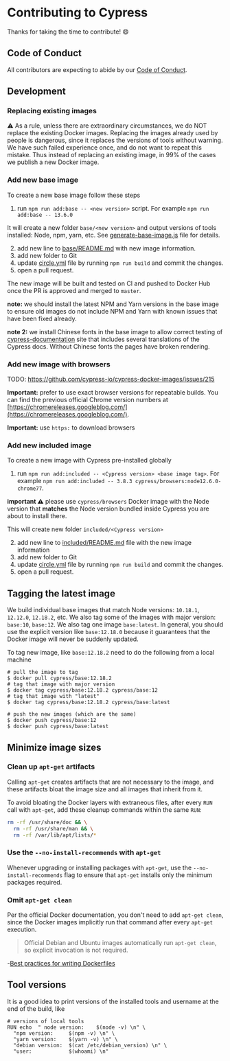 # Contributing to Cypress

Thanks for taking the time to contribute! :smile:

## Code of Conduct

All contributors are expecting to abide by our [Code of Conduct](CODE_OF_CONDUCT.md).

## Development

### Replacing existing images

⚠️ As a rule, unless there are extraordinary circumstances, we do NOT replace the existing Docker images. Replacing the images already used by people is dangerous, since it replaces the versions of tools without warning. We have such failed experience once, and do not want to repeat this mistake. Thus instead of replacing an existing image, in 99% of the cases we publish a new Docker image.

### Add new base image

To create a new base image follow these steps

1. run `npm run add:base -- <new version>` script. For example `npm run add:base -- 13.6.0`

It will create a new folder `base/<new version>` and output versions of tools installed: Node, npm, yarn, etc. See [generate-base-image.js](generate-base-image.js) file for details.

2. add new line to [base/README.md](base/README.md) with new image information.
3. add new folder to Git
4. update [circle.yml](circle.yml) file by running `npm run build` and commit the changes.
4. open a pull request.

The new image will be built and tested on CI and pushed to Docker Hub once the PR is approved and merged to `master`.

**note:** we should install the latest NPM and Yarn versions in the base image to ensure old images do not include NPM and Yarn with known issues that have been fixed already.

**note 2:** we install Chinese fonts in the base image to allow correct testing of [cypress-documentation](https://github.com/cypress-io/cypress-documentation) site that includes several translations of the Cypress docs. Without Chinese fonts the pages have broken rendering.

### Add new image with browsers

TODO: https://github.com/cypress-io/cypress-docker-images/issues/215

**Important:** prefer to use exact browser versions for repeatable builds. You can find the previous official Chrome version numbers at [https://chromereleases.googleblog.com/](https://chromereleases.googleblog.com/).

**Important:** use `https:` to download browsers

### Add new included image

To create a new image with Cypress pre-installed globally

1. run `npm run add:included -- <Cypress version> <base image tag>`. For example `npm run add:included -- 3.8.3 cypress/browsers:node12.6.0-chrome77`.

**important ⚠️** please use `cypress/browsers` Docker image with the Node version that **matches** the Node version bundled inside Cypress you are about to install there.

This will create new folder `included/<Cypress version>`

2. add new line to [included/README.md](included/README.md) file with the new image information
3. add new folder to Git
4. update [circle.yml](circle.yml) file by running `npm run build` and commit the changes.
4. open a pull request.

## Tagging the latest image

We build individual base images that match Node versions: `10.18.1`, `12.12.0`, `12.18.2`, etc. We also tag some of the images with major version: `base:10`, `base:12`. We also tag one image `base:latest`. In general, you should use the explicit version like `base:12.18.0` because it guarantees that the Docker image will never be suddenly updated.

To tag new image, like `base:12.18.2` need to do the following from a local machine

```text
# pull the image to tag
$ docker pull cypress/base:12.18.2
# tag that image with major version
$ docker tag cypress/base:12.18.2 cypress/base:12
# tag that image with "latest"
$ docker tag cypress/base:12.18.2 cypress/base:latest

# push the new images (which are the same)
$ docker push cypress/base:12
$ docker push cypress/base:latest
```

## Minimize image sizes

### Clean up `apt-get` artifacts

Calling `apt-get` creates artifacts that are not necessary to the image, and these artifacts bloat the image size and all images that inherit from it.

To avoid bloating the Docker layers with extraneous files, after every `RUN` call with `apt-get`, add these cleanup commands within the same `RUN`:

```bash
rm -rf /usr/share/doc && \
  rm -rf /usr/share/man && \
  rm -rf /var/lib/apt/lists/*
```

### Use the `--no-install-recommends` with `apt-get`

Whenever upgrading or installing packages with `apt-get`, use the `--no-install-recommends` flag to ensure that `apt-get` installs only the minimum packages required.

### Omit `apt-get clean`

Per the official Docker documentation, you don't need to add `apt-get clean`, since the Docker images implicitly run that command after every `apt-get` execution.

>Official Debian and Ubuntu images automatically run `apt-get clean`, so explicit invocation is not required.

-[Best practices for writing Dockerfiles](https://docs.docker.com/develop/develop-images/dockerfile_best-practices/#run)

## Tool versions

It is a good idea to print versions of the installed tools and username at the end of the build, like

```
# versions of local tools
RUN echo  " node version:    $(node -v) \n" \
  "npm version:     $(npm -v) \n" \
  "yarn version:    $(yarn -v) \n" \
  "debian version:  $(cat /etc/debian_version) \n" \
  "user:            $(whoami) \n"
```
